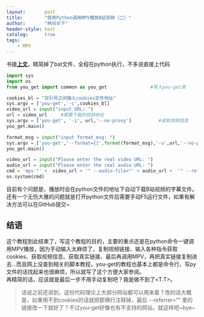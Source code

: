 ```yaml
---
layout:       post
title:        "使用Python调用MPV播放B站视频（二）"
author:       "林间伞下"
header-style: text
catalog:      true
tags:
    - MPV
---
```


书接[**上文**](https://wurarara.github.io/posts/使用Python调用MPV播放B站视频1)，精简掉了bat文件，全程在python执行，不多说直接上代码

```python
import sys
import os
from you_get import common as you_get                #导入you-get库

cookies_bl = "双引号之间输入cookies文件地址"
sys.argv = ['you-get','-c',cookies_bl]
video_url = input("input URL: ")
url = video_url     #需要下载的视频地址
sys.argv = ['you-get', '-i', url,'--no-proxy']          #读取视频信息
you_get.main()

format_msg = input("input format_msg: ")
sys.argv = ['you-get','--format={}'.format(format_msg),'-u',url,'--no-proxy']   #读取视频真实链接
you_get.main()

video_url = input("Please enter the real video URL: ")
audio_url = input("Please enter the real audio URL: ")
cmd = 'mpv "' +  video_url + '" --audio-file="' + audio_url +  '" --referrer="https://www.bilibili.com" --no-ytdl'
os.system(cmd)

```


目前有个问题是，播放时会在python文件的地址下自动下载B站视频的字幕文件。还有一个无伤大雅的问题就是打开python文件后需要手动F5运行文件，如果有解决方法可以在GitHub提交~

## **结语**
这个教程到此结束了，写这个教程的目的，主要的重点还是在python命令一键调用MPV播放，因为手动输入太麻烦了，复制视频链接、输入各种指令获取cookies、获取视频信息、获取真实链接、最后再调用MPV，再把真实链接复制进去...而且网上没查到相关的脚本教程，you-get的教程也基本上都是命令行，写py文件的话找起来也很麻烦，所以就写了这个方便大家参阅。<br>再精简的话，应该就是最后一步不用手动复制吧？我是做不到了<T.T>。

>话说之前还讲到，这份代码理论上大部分网站都可以用来着？改的话大概是，如果用不到cookies的话就把那俩行注释掉，最后 --referrer=“” 里的链接改一下就好了？不过you-get好像也有不支持的网站，就这样吧~bye~
